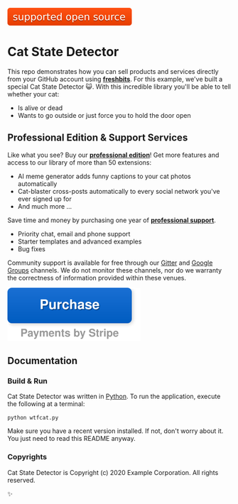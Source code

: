 ![](supported-orangered.svg)


Cat State Detector
==================

This repo demonstrates how you can sell products and services directly from your
GitHub account using **[freshbits](https://freshbits.io)**. For this example,
we've built a special Cat State Detector :smiley_cat:. With this incredible
library you'll be able to tell whether your cat:

* Is alive or dead
* Wants to go outside or just force you to hold the door open


## Professional Edition & Support Services

Like what you see? Buy our **[professional edition](https://freshbits.io/example/cat-state-detector-pro)**! Get more features and
access to our library of more than 50 extensions:

* AI meme generator adds funny captions to your cat photos automatically
* Cat-blaster cross-posts automatically to every social network you've ever signed up for
* And much more ...

Save time and money by purchasing one year of **[professional support](https://freshbits.io/example/cat-state-detector-pro/support)**.

* Priority chat, email and phone support
* Starter templates and advanced examples
* Bug fixes

Community support is available for free through our [Gitter](https://gitter.io)
and [Google Groups](https://groups.google.com) channels. We do not monitor
these channels, nor do we warranty the correctness of information provided
within these venues.

<a href="https://freshbits.io">
  <img src="purchase.svg" alt="Purchase">
</a>

## Documentation

### Build & Run

Cat State Detector was written in [Python](http://python.org/). To run the
application, execute the following at a terminal:

    python wtfcat.py

Make sure you have a recent version installed. If not, don't worry about it.
You just need to read this README anyway.


### Copyrights

Cat State Detector is Copyright (c) 2020 Example Corporation. All rights reserved.

:sparkles:
